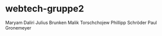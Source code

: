 # webtech-gruppe2

Maryam Daliri
Julius Brunken 
Malik Torschchojew
Phillipp Schröder
Paul Gronemeyer

